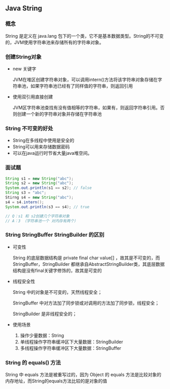 ## Java String

### 概念

String 是定义在 java.lang 包下的一个类，它不是基本数据类型。String的不可变的，JVM使用字符串池来存储所有的字符串对象。

### 创建String对象

+ new 关键字

  JVM在堆区创建字符串对象，可以调用intern()方法将该字符串对象存储在字符串池，如果字符串池已经有了同样值的字符串，则返回引用

+ 使用双引用直接创建

  JVM区字符串池查找有没有值相等的字符串，如果有，则返回字符串引用。否则创建一个新的字符串对象并存储在字符串池

### String 不可变的好处

+ String在多线程中使用是安全的
+ String可以用来存储数据密码
+ 可以在java运行时节省大量java堆空间。

### 面试题

```java
String s1 = new String("abc");
String s2 = new String("abc");
System.out.println(s1 == s2); // false
String s3 = "abc";
Stirng s4 = new String("abc");
s4 = s4.intern();
System.out.println(s3 == s4); // true

// Q：s1 和 s2创建几个字符串对象
// A：3 （字符串池一个 对内存有两个）
```

### String StringBuffer StringBuilder 的区别

+ 可变性

  String 的底层数据结构是 private final char value[] ，故其是不可变的，而StringBuffer，StringBuilder 都继承自AbstractStringBuilder类，其底层数据结构是没有final关键字修饰的，故其是可变的

+ 线程安全性

  String 中的对象是不可变的，天然线程安全；

  StringBuffer 中对方法加了同步锁或对调用的方法加了同步锁，线程安全；

  StringBuilder 是非线程安全的；

+ 使用场景

  1. 操作少量数据：String
  2. 单线程操作字符串缓冲区下大量数据：StringBuilder
  3. 多线程操作字符串缓冲区下大量数据：StringBuffer

### String 的 equals() 方法

String 中 equals 方法是被重写过的，因为 Object 的 equals 方法是比较对象的内存地址，而String的equals方法比较的是对象的值
